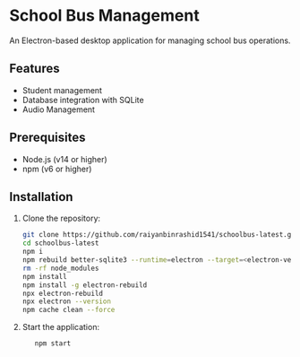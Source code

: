 # School Bus Management

An Electron-based desktop application for managing school bus operations.

## Features

- Student management
- Database integration with SQLite
- Audio Management
## Prerequisites

- Node.js (v14 or higher)
- npm (v6 or higher)

## Installation
1. Clone the repository:
   ```bash
   git clone https://github.com/raiyanbinrashid1541/schoolbus-latest.git
   cd schoolbus-latest
   npm i
   npm rebuild better-sqlite3 --runtime=electron --target=<electron-version> --dist-url=https://electronjs.org/headers
   rm -rf node_modules
   npm install
   npm install -g electron-rebuild
   npx electron-rebuild
   npx electron --version
   npm cache clean --force
   ```
2. Start the application:
   ```bash
      npm start
      ```

